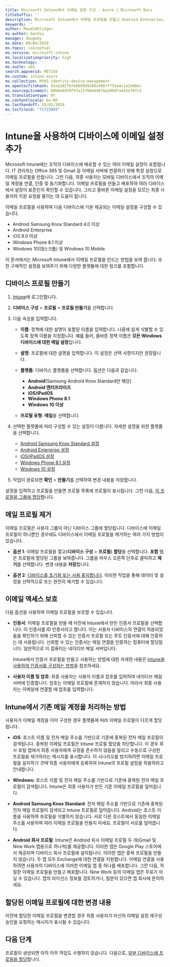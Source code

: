 ```yaml
---
title: Microsoft Intune에서 이메일 설정 구성 - Azure | Microsoft Docs
titleSuffix: ''
description: Microsoft Intune에서 이메일 프로필을 만들고 Android Enterprise, iOS 및 Windows 디바이스에 이 프로필을 배포합니다. 이메일 프로필을 사용하여 관리 대상 디바이스에서 회사 이메일에 연결하는 데 사용할 인증 방법과 이메일 서버를 비롯한 일반적인 이메일 설정을 구성합니다.
keywords: ''
author: MandiOhlinger
ms.author: mandia
manager: dougeby
ms.date: 09/04/2019
ms.topic: conceptual
ms.service: microsoft-intune
ms.localizationpriority: high
ms.technology: ''
ms.suite: ems
search.appverid: MET150
ms.custom: intune-azure
ms.collection: M365-identity-device-management
ms.openlocfilehash: 41eb282767e6699d9286c6867ff51e4c1a2e00ec
ms.sourcegitcommit: 88b6e6d70f5fa15708e640f6e20b97a442ef07c5
ms.translationtype: HT
ms.contentlocale: ko-KR
ms.lasthandoff: 10/02/2019
ms.locfileid: "71723959"
---
```

# <a name="add-email-settings-to-devices-using-intune"></a>Intune을 사용하여 디바이스에 이메일 설정 추가

Microsoft Intune에는 조직의 디바이스에 배포할 수 있는 여러 이메일 설정이 포함됩니다. IT 관리자는 Office 365 및 Gmail 등 이메일 서버에 연결하기 위해 특정 설정으로 이메일 프로필을 만듭니다. 그런 다음, 최종 사용자는 모바일 디바이스에서 조직의 이메일 계정을 연결, 인증 및 동기화합니다. 이메일 프로필을 만들고 배포하여 여러 디바이스에서 설정이 표준인지 확인할 수 있습니다. 그리고 올바른 이메일 설정을 모르는 최종 사용자의 지원 요청을 줄이는 데 도움이 됩니다.

이메일 프로필을 사용하여 다음 디바이스에 기본 제공되는 이메일 설정을 구성할 수 있습니다.

- Android Samsung Knox Standard 4.0 이상
- Android Enterprise
- iOS 8.0 이상
- Windows Phone 8.1 이상
- Windows 10(데스크톱) 및 Windows 10 Mobile

이 문서에서는 Microsoft Intune에서 이메일 프로필을 만드는 방법을 보여 줍니다. 또한 구체적인 설정을 보여주기 위해 다양한 플랫폼에 대한 링크를 포함합니다.

## <a name="create-a-device-profile"></a>디바이스 프로필 만들기

1. [Intune](https://go.microsoft.com/fwlink/?linkid=2090973)에 로그인합니다.
2. **디바이스 구성** > **프로필** > **프로필 만들기**를 선택합니다.
3. 다음 속성을 입력합니다.

    - **이름**: 정책에 대한 설명이 포함된 이름을 입력합니다. 나중에 쉽게 식별할 수 있도록 정책 이름을 지정합니다. 예를 들어, 올바른 정책 이름은 **모든 Windows 디바이스에 대한 메일 설정**입니다.
    - **설명**: 프로필에 대한 설명을 입력합니다. 이 설정은 선택 사항이지만 권장됩니다.
    - **플랫폼**: 디바이스 플랫폼을 선택합니다. 옵션은 다음과 같습니다.

        - **Android**(Samsung Android Knox Standard만 해당)
        - **Android 엔터프라이즈**
        - **iOS/iPadOS**
        - **Windows Phone 8.1**
        - **Windows 10 이상**

    - **프로필 유형**: **메일**을 선택합니다.

4. 선택한 플랫폼에 따라 구성할 수 있는 설정이 다릅니다. 자세한 설정을 위한 플랫폼을 선택합니다.

    - [Android Samsung Knox Standard 설정](../email-settings-android.md)
    - [Android Enterprise 설정](../email-settings-android-enterprise.md)
    - [iOS/iPadOS 설정](email-settings-ios.md)
    - [Windows Phone 8.1 설정](email-settings-windows-phone-8-1.md)
    - [Windows 10 설정](email-settings-windows-10.md)

5. 작업이 완료되면 **확인** > **만들기**를 선택하여 변경 내용을 저장합니다.

설정을 입력하고 프로필을 만들면 프로필 목록에 프로필이 표시됩니다. 그런 다음, [이 프로필을 그룹에 할당](../device-profile-assign.md)합니다.

## <a name="remove-an-email-profile"></a>메일 프로필 제거

이메일 프로필은 사용자 그룹이 아닌 디바이스 그룹에 할당됩니다. 디바이스에 이메일 프로필이 하나뿐인 경우에도 디바이스에서 이메일 프로필을 제거하는 여러 가지 방법이 있습니다.

- **옵션 1**: 이메일 프로필을 열고(**디바이스 구성** > **프로필**) **할당**을 선택합니다. **포함** 탭은 프로필에 할당된 그룹을 보여줍니다. 그룹을 마우스 오른쪽 단추로 클릭하고 **제거**를 선택합니다. 변경 내용을 **저장**합니다.

- **옵션 2**: [디바이스를 초기화 또는 사용 중지합니다](../remote-actions/devices-wipe.md). 이러한 작업을 통해 데이터 및 설정을 선택적으로 또는 완전히 제거할 수 있습니다.

## <a name="secure-email-access"></a>이메일 액세스 보호

다음 옵션을 사용하여 이메일 프로필을 보호할 수 있습니다.

- **인증서**: 이메일 프로필을 만들 때 이전에 Intune에서 만든 인증서 프로필을 선택합니다. 이 인증서를 ID 인증서라고 합니다. 이는 사용자 디바이스의 연결이 허용되었음을 확인하기 위해 신뢰할 수 있는 인증서 프로필 또는 루트 인증서에 대해 인증하는 데 사용됩니다. 신뢰할 수 있는 인증서는 메일 연결을 인증하는 컴퓨터에 할당됩니다. 일반적으로 이 컴퓨터는 네이티브 메일 서버입니다.

  Intune에서 인증서 프로필을 만들고 사용하는 방법에 대한 자세한 내용은 [Intune을 사용하여 인증서를 구성하는 방법](../protect/certificates-configure.md)을 참조하세요.

- **사용자 이름 및 암호**: 최종 사용자는 사용자 이름과 암호를 입력하여 네이티브 메일 서버에 인증합니다. 암호는 이메일 프로필에 존재하지 않습니다. 따라서 최종 사용자는 이메일에 연결할 때 암호를 입력합니다.

## <a name="how-intune-handles-existing-email-accounts"></a>Intune에서 기존 메일 계정을 처리하는 방법

사용자가 이메일 계정을 이미 구성한 경우 플랫폼에 따라 이메일 프로필이 다르게 할당됩니다.

- **iOS**: 호스트 이름 및 전자 메일 주소를 기반으로 기존에 중복된 전자 메일 프로필이 검색됩니다. 중복된 이메일 프로필은 Intune 프로필 할당을 차단합니다. 이 경우 회사 포털 앱에서 최종 사용자에게 규정을 준수하지 않음을 알리고 수동으로 구성한 프로필을 제거하라는 메시지를 표시합니다. 이 시나리오를 방지하려면 이메일 프로필을 설치하기 *전에* 최종 사용자에게 등록하여 Intune의 프로필 설정을 허용하라고 안내합니다.

- **Windows:** 호스트 이름 및 전자 메일 주소를 기반으로 기존에 중복된 전자 메일 프로필이 검색됩니다. Intune은 최종 사용자가 만든 기존 이메일 프로필을 덮어씁니다.

- **Android Samsung Knox Standard**: 전자 메일 주소를 기반으로 기존에 중복된 전자 메일 프로필이 검색되고 Intune 프로필로 덮어씁니다. Android는 호스트 이름을 사용하여 프로필을 식별하지 않습니다. 서로 다른 호스트에서 동일한 이메일 주소를 사용하여 여러 이메일 프로필을 만들지 마세요. 프로필이 서로를 덮어씁니다.

- **Android 회사 프로필**: Intune은 Android 회사 이메일 프로필 두 개(Gmail 및 Nine Work 앱용으로 하나씩)를 제공합니다. 이러한 앱은 Google Play 스토어에서 제공되며 디바이스 회사 프로필에 설치됩니다. 이러한 앱은 중복 프로필을 만들지 않습니다. 두 앱 모두 Exchange에 대한 연결을 지원합니다. 이메일 연결을 사용하려면 사용자의 디바이스에 이러한 이메일 앱 중 하나를 배포합니다. 그런 다음, 적절한 이메일 프로필을 만들고 배포합니다. Nine Work 등의 이메일 앱은 무료가 아닐 수 있습니다. 앱의 라이선스 정보를 검토하거나, 질문이 있으면 앱 회사에 문의하세요.

## <a name="changes-to-assigned-email-profiles"></a>할당된 이메일 프로필에 대한 변경 내용

이전에 할당한 이메일 프로필을 변경할 경우 최종 사용자가 자신의 이메일 설정 재구성 승인을 요청하는 메시지가 표시될 수 있습니다.

## <a name="next-steps"></a>다음 단계

프로필이 생성되면 아직 아무 작업도 수행하지 않습니다. 다음으로, [일부 디바이스에 프로필을 할당](../device-profile-assign.md)합니다.

